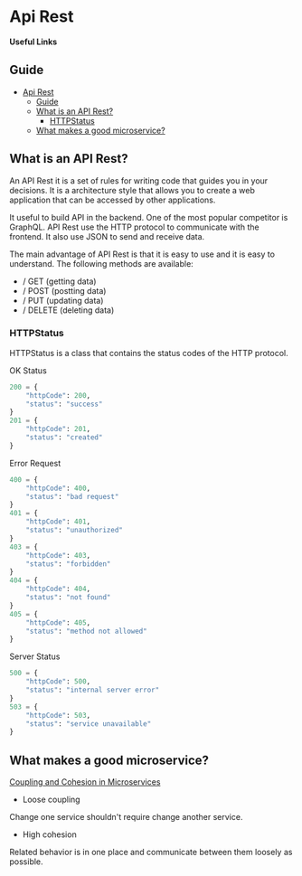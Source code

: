 # Api Rest

**Useful Links**

## Guide

- [Api Rest](#api-rest)
  - [Guide](#guide)
  - [What is an API Rest?](#what-is-an-api-rest)
    - [HTTPStatus](#httpstatus)
  - [What makes a good microservice?](#what-makes-a-good-microservice)

## What is an API Rest?

An API Rest it is a set of rules for writing code that guides you in your decisions. It is a architecture style that allows you to create a web application that can be accessed by other applications.

It useful to build API in the backend. One of the most popular competitor is GraphQL. API Rest use the HTTP protocol to communicate with the frontend. It also use JSON to send and receive data.

The main advantage of API Rest is that it is easy to use and it is easy to understand. The following methods are available:

- / GET (getting data)
- / POST (postting data)
- / PUT (updating data)
- / DELETE (deleting data)

### HTTPStatus

HTTPStatus is a class that contains the status codes of the HTTP protocol.

OK Status
```python
200 = {
    "httpCode": 200,
    "status": "success"
}
201 = {
    "httpCode": 201,
    "status": "created"
}
```

Error Request
```python
400 = {
    "httpCode": 400,
    "status": "bad request"
}
401 = {
    "httpCode": 401,
    "status": "unauthorized"
}
403 = {
    "httpCode": 403,
    "status": "forbidden"
}
404 = {
    "httpCode": 404,
    "status": "not found"
}
405 = {
    "httpCode": 405,
    "status": "method not allowed"
}
```

Server Status
```python
500 = {
    "httpCode": 500,
    "status": "internal server error"
}
503 = {
    "httpCode": 503,
    "status": "service unavailable"
}
```
## What makes a good microservice?

[Coupling and Cohesion in Microservices](https://priyalwalpita.medium.com/coupling-and-cohesion-in-microservices-235ed9203843f5r)

- Loose coupling

Change one service shouldn't require change another service. 

- High cohesion

Related behavior is in one place and communicate between them loosely as possible.


